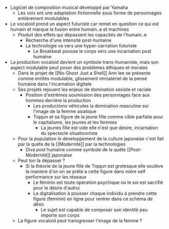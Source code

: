 - Logiciel de composition musical développé par Yamaha
	- Les voix ont une adaptation fictionnelle sous forme de personnages entièrement modulables
- Le vocaloid prend un aspect futuriste car remet en question ce qui est humain et marque la fusion entre humain..e et machines
	- Produit des effets qui dépassent les capacités de l'humain..e
		- Recherche d'une intensité post-humaine
		- La technologie va vers une hyper-carnation futuriste
			- Le Breakbeat pousse le corps vers une incarnation post humaine
- La production vocaloid devient un symbole trans-humaniste, mais son aspect modulable peut poser des problèmes éthiques et morales
	- Dans le projet de [[No Ghost Just a Shell]] Ann lee se présente comme entités modulable, glissement immatériel de la pensé humaine dans l'incarnation digitale
	- Ses projets rejouent les enjeux de domination sexiste et raciale
		- Position d'extrêmes soumission des personnages face aux hommes derrière la production
			- Les productions véhicules la domination masculine sur l'image de la femme asiatique
			- Tiqqun et sa figure de la jeune fille comme cible parfaite pour le capitalisme, les jeunes et les femmes
				- La jeunes fille est vide elle n'est que désire, incarnation du spectacle situationniste
	- Pour la population le développement de la culture japonaise c'est fait par la quête de la [[Modernité]] par la technologies
		- Diva post humaine comme symbole de la quête [[Post-Modernité]] japonaise
	- Peut ton la dépasser ?
		- Si la théorie de la jeune fille de Tiqqun est grotesque elle soulève la maniere d'on on se prête a cette figure dans notre self performance sur les réseaux
			- Le féminin est toute opération psychique où le soi est sacrifié pour le désire d'autrui
			- La digitalisation à pousser chaque individu à prendre cette figure (feminin) en ligne pour rentrer dans ce schéma de désir.
				- Le sujet est capable de composer son identité peu importe son corps
	- La figure vocaloid peut transgresser l'image de la femme ?
